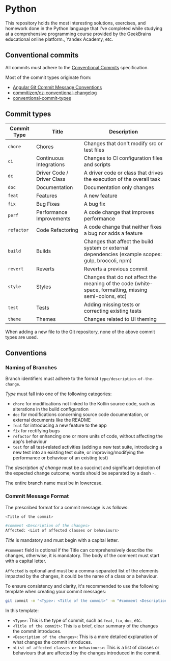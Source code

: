 # Python

This repository holds the most interesting solutions, exercises, and homework done in the Python language that I've completed while studying at a comprehensive programming course provided by the GeekBrains educational online platform., Yandex Academy, etc.

## Conventional commits

All commits must adhere to the [Conventional Commits](https://www.conventionalcommits.org/en/v1.0.0/) specification.

Most of the commit types originate from:
* [Angular Git Commit Message Conventions](https://github.com/angular/angular/blob/master/CONTRIBUTING.md#type)
* [commitizen/cz-conventional-changelog](https://github.com/commitizen/cz-conventional-changelog)
* [conventional-commit-types](https://github.com/commitizen/conventional-commit-types)

## Commit types

| Commit Type | Title                     | Description                                                                                                 |
| ----------- | ------------------------- | ----------------------------------------------------------------------------------------------------------- |
| `chore`     | Chores                    | Changes that don't modify src or test files                                                                 |
| `ci`        | Continuous Integrations   | Changes to CI configuration files and scripts                                                               |
| `dc`        | Driver Code / Driver Class| A driver code or class that drives the execution of the overall task                                        |
| `doc`       | Documentation             | Documentation only changes                                                                                  |
| `feat`      | Features                  | A new feature                                                                                               |
| `fix`       | Bug Fixes                 | A bug fix                                                                                                   |
| `perf`      | Performance Improvements  | A code change that improves performance                                                                     |
| `refactor`  | Code Refactoring          | A code change that neither fixes a bug nor adds a feature                                                   |
| `build`     | Builds                    | Changes that affect the build system or external dependencies (example scopes: gulp, broccoli, npm)         |
| `revert`    | Reverts                   | Reverts a previous commit                                                                                   |
| `style`     | Styles                    | Changes that do not affect the meaning of the code (white-space, formatting, missing semi-colons, etc)      |
| `test`      | Tests                     | Adding missing tests or correcting existing tests                                                           |
| `theme`     | Themes                    | Changes related to UI theming                        

When adding a new file to the Git repository, none of the above commit types are used.

## Conventions

### Naming of Branches

Branch identifiers must adhere to the format `type/description-of-the-change`.

*Type* must fall into one of the following categories:

* `chore` for modifications not linked to the Kotlin source code, such as alterations in the build configuration
* `doc` for modifications concerning source code documentation, or external documents like the README
* `feat` for introducing a new feature to the app
* `fix` for rectifying bugs
* `refactor` for enhancing one or more units of code, without affecting the app's behaviour
* `test` for all test-related activities (adding a new test suite, introducing a new test into an existing test suite, or improving/modifying the performance or behaviour of an existing test)

The _description of change_ must be a succinct and significant depiction of the expected change outcome; words should be separated by a dash `-`.

The entire branch name must be in lowercase.

### Commit Message Format

The prescribed format for a commit message is as follows:

```bash
<Title of the commit>

#comment <Description of the changes>
Affected: <List of affected classes or behaviours>
```

_Title_ is mandatory and must begin with a capital letter.

`#comment` field is optional if the Title can comprehensively describe the changes, otherwise, it is mandatory. The body of the comment must start with a capital letter.

`Affected` is optional and must be a comma-separated list of the elements impacted by the changes, it could be the name of a class or a behaviour.

To ensure consistency and clarity, it's recommended to use the following template when creating your commit messages:

```bash
git commit -m "<Type>: <Title of the commit>" -m "#comment <Description of the changes>" -m "Affected: <List of affected classes or behaviours>"
```

In this template:

* `<Type>`: This is the type of commit, such as `feat`, `fix`, `doc`, etc.
* `<Title of the commit>`: This is a brief, clear summary of the changes the commit introduces.
* `<Description of the changes>`: This is a more detailed explanation of what changes the commit introduces.
* `<List of affected classes or behaviours>`: This is a list of classes or behaviours that are affected by the changes introduced in the commit.
